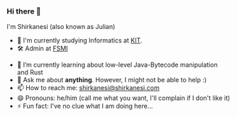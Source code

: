 ### Hi there 👋
I'm Shirkanesi (also known as Julian)

- 🔭 I'm currently studying Informatics at [KIT](https://cs.kit.edu/).
- 🛠️ Admin at [FSMI](https://fsmi.uni-karlsruhe.de/)
<!-- This comment splits the list! --> 
- 🌱 I’m currently learning about low-level Java-Bytecode manipulation and Rust
- 💬 Ask me about **anything**. However, I might not be able to help :)
- 📫 How to reach me: shirkanesi@shirkanesi.com
- 😄 Pronouns: he/him (call me what you want, I'll complain if I don't like it)
- ⚡ Fun fact: I've no clue what I am doing here...

<!--
**Shirkanesi/Shirkanesi** is a ✨ _special_ ✨ repository because its `README.md` (this file) appears on your GitHub profile.

Here are some ideas to get you started:

- 🔭 I’m currently working on ...
- 🌱 I’m currently learning ...
- 👯 I’m looking to collaborate on ...
- 🤔 I’m looking for help with ...
- 💬 Ask me about ...
- 📫 How to reach me: ...
- 😄 Pronouns: ...
- ⚡ Fun fact: ...
-->
